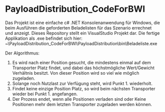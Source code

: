 # PayloadDistribution_CodeForBWI

Das Projekt ist eine einfache c# .NET Konsolenanwendung für Windows, die beim Ausführen die geforderten Beladelisten für das Szenario errechnet und anzeigt.
Dieses Repository stellt ein VisualStudio Projekt dar.
Die fertige Applikation als .exe befindet sich hier: ~\PayloadDistribution_CodeForBWI\PayloadDistribution\bin\Beladeliste.exe

Der Algorithmus:
1. Es wird nach einer Position gesucht, die mindestens einmal auf dem Transporter Platz findet, und dabei das höchstmögliche Wert/Gewicht Verhältnis besitzt.
   Von dieser Position wird so viel wie möglich zugeladen.
2. Solange noch Nutzlast zur Verfügung steht, wird Punkt 1. wiederholt.
3. Findet keine einzige Position Platz, so wird beim nächsten Transporter wieder bei Punkt 1. angefangen.
4. Der Prozess endet, wenn alle Positionen verladen sind oder Keine Positionen mehr dem letzten Transporter zugeladen werden können.

